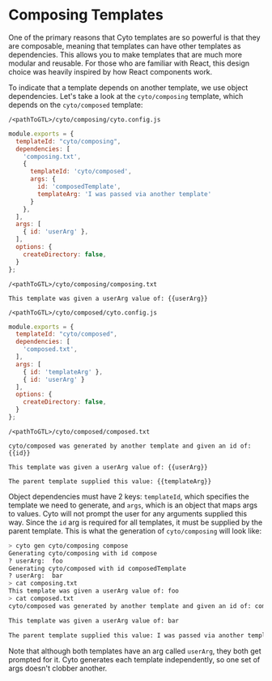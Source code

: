 # Composing Templates

One of the primary reasons that Cyto templates are so powerful is that they are composable, meaning that templates can have other templates as dependencies. This allows you to make templates that are much more modular and reusable. For those who are familiar with React, this design choice was heavily inspired by how React components work.

To indicate that a template depends on another template, we use object dependencies. Let's take a look at the `cyto/composing` template, which depends on the `cyto/composed` template:

`/<pathToGTL>/cyto/composing/cyto.config.js`
```js
module.exports = {
  templateId: "cyto/composing",
  dependencies: [
    'composing.txt',
    {
      templateId: 'cyto/composed',
      args: {
        id: 'composedTemplate',
        templateArg: 'I was passed via another template'
      }
    },
  ],
  args: [
    { id: 'userArg' },
  ],
  options: {
    createDirectory: false,
  }
};
```
`/<pathToGTL>/cyto/composing/composing.txt`
```
This template was given a userArg value of: {{userArg}}
```
`/<pathToGTL>/cyto/composed/cyto.config.js`
```js
module.exports = {
  templateId: "cyto/composed",
  dependencies: [
    'composed.txt',
  ],
  args: [
    { id: 'templateArg' },
    { id: 'userArg' }
  ],
  options: {
    createDirectory: false,
  }
};
```
`/<pathToGTL>/cyto/composed/composed.txt`
```
cyto/composed was generated by another template and given an id of: {{id}}

This template was given a userArg value of: {{userArg}}

The parent template supplied this value: {{templateArg}}
```

Object dependencies must have 2 keys: `templateId`, which specifies the template we need to generate, and `args`, which is an object that maps args to values. Cyto will not prompt the user for any arguments supplied this way. Since the `id` arg is required for all templates, it must be supplied by the parent template. This is what the generation of `cyto/composing` will look like:

```bash
> cyto gen cyto/composing compose
Generating cyto/composing with id compose
? userArg:  foo
Generating cyto/composed with id composedTemplate
? userArg:  bar
> cat composing.txt
This template was given a userArg value of: foo
> cat composed.txt
cyto/composed was generated by another template and given an id of: composedTemplate

This template was given a userArg value of: bar

The parent template supplied this value: I was passed via another template
```

Note that although both templates have an arg called `userArg`, they both get prompted for it. Cyto generates each template independently, so one set of args doesn't clobber another.
